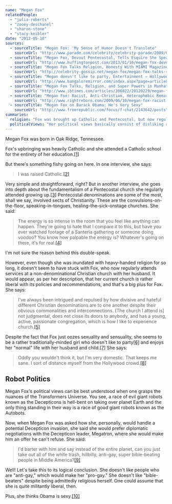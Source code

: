 ```yaml
---
name: "Megan Fox"
relatedPeople:
  - "julia-roberts"
  - "zooey-deschanel"
  - "sharon-stone"
  - "stacy-keibler"
date: "2012-05-10"
sources:
  - sourceTitle: "Megan Fox: 'My Sense of Humor Doesn't Translate"
    sourceUrl: "http://www.parade.com/celebrity/celebrity-parade/2009/0915-megan-fox-jennifers-body.html"
  - sourceTitle: "Megan Fox, Devout Pentecostal, Tells Esquire She Speaks in Tongues"
    sourceUrl: "http://www.huffingtonpost.com/2013/01/16/megan-fox-devout-pentecostal-esquire-speaks-in-tongues_n_2489730.html"
  - sourceTitle: "Megan Fox Talks Religion, Honesty With MIAMI Magazine"
    sourceUrl: "http://celebrity-gossip.net/megan-fox/megan-fox-talks-religion-honesty-miami-magazine-588996"
  - sourceTitle: "Megan doesn't like to party, Entertainment – Hollywood"
    sourceUrl: "http://www.bangaloremirror.com/index.aspx?page=article&sectid=23&contentid=2010061520100615192226792f04eb8f7"
  - sourceTitle: "Megan Fox Talks, Religion, and Super Powers in Manhattan Magazine"
    sourceUrl: "http://www.ibtimes.com/articles/306822/20120229/megan-fox-manhattan-magazine-interview.htm"
  - sourceTitle: "Megan Fox: Racist, Anti-Christian, Heterophobic Remarks"
    sourceUrl: "http://www.rightreborn.com/2009/06/10/megan-fox-racist-antichristian-heterophobic-remarks/"
  - sourceTitle: "Megan Fox on Barack Obama: He's Very Sexy"
    sourceUrl: "http://www.freerepublic.com/focus/f-chat/2143642/posts"
summaries:
  religion: "Fox was brought up Catholic and Pentecostal, but now regularly attends a liberal Christian church."
  politicalViews: "Her political views basically consist of disliking anyone who is overly conservative or too religious. She has indicated a sexual attraction to President Obama."
---
```


Megan Fox was born in Oak Ridge, Tennessee.

Fox's upbringing was heavily Catholic and she attended a Catholic school for the entirety of her education.<a class="source-citation" href="#http%3A%2F%2Fwww.parade.com%2Fcelebrity%2Fcelebrity-parade%2F2009%2F0915-megan-fox-jennifers-body.html" title="Megan Fox: &apos;My Sense of Humor Doesn&apos;t Translate">[1]</a>

But there's something fishy going on here. In one interview, she says:

>I was raised Catholic.<a class="source-citation" href="#http%3A%2F%2Fwww.parade.com%2Fcelebrity%2Fcelebrity-parade%2F2009%2F0915-megan-fox-jennifers-body.html" title="Megan Fox: &apos;My Sense of Humor Doesn&apos;t Translate">[2]</a>

Very simple and straightforward, right? But in another interview, she goes into depth about the fundamentalism of a Pentecostal church she regularly attended growing up.<a class="source-citation" href="#http%3A%2F%2Fwww.huffingtonpost.com%2F2013%2F01%2F16%2Fmegan-fox-devout-pentecostal-esquire-speaks-in-tongues_n_2489730.html" title="Megan Fox, Devout Pentecostal, Tells Esquire She Speaks in Tongues">[3]</a> Pentecostal denominations are some of the most, shall we say, involved sects of Christianity. These are the convulsions-on-the-floor, speaking-in-tongues, healing-the-sick-onstage churches. She said:

>The energy is so intense in the room that you feel like anything can happen. They're going to hate that I compare it to this, but have you ever watched footage of a Santeria gathering or someone doing voodoo? You know how palpable the energy is? Whatever's going on there, it's for real.<a class="source-citation" href="#http%3A%2F%2Fwww.huffingtonpost.com%2F2013%2F01%2F16%2Fmegan-fox-devout-pentecostal-esquire-speaks-in-tongues_n_2489730.html" title="Megan Fox, Devout Pentecostal, Tells Esquire She Speaks in Tongues">[4]</a>

I'm not sure the reason behind this double-speak.

However, even though she was inundated with heavy-handed religion for so long, it doesn't seem to have stuck with Fox, who now regularly attends services at a non-denominational Christian church with her husband. It would appear, as per her description, that her current church is rather liberal with its policies and recommendations, and that's a big plus for Fox. She says:

>I've always been intrigued and repulsed by how divisive and hateful different Christian denominations are to one another despite their obvious commonalities and interconnections. [The church I attend is] not judgmental, does not close its doors to anybody, and has a young, active, passionate congregation, which is how I like to experience church.<a class="source-citation" href="#http%3A%2F%2Fcelebrity-gossip.net%2Fmegan-fox%2Fmegan-fox-talks-religion-honesty-miami-magazine-588996" title="Megan Fox Talks Religion, Honesty With MIAMI Magazine">[5]</a>

Despite the fact that Fox just oozes sexuality and sensuality, she seems to be a rather traditionally-minded girl who doesn't like to party<a class="source-citation" href="#http%3A%2F%2Fwww.bangaloremirror.com%2Findex.aspx%3Fpage%3Darticle%26sectid%3D23%26contentid%3D2010061520100615192226792f04eb8f7" title="Megan doesn&apos;t like to party, Entertainment – Hollywood">[6]</a> and enjoys her "normal" life with her husband and child.<a class="source-citation" href="#http%3A%2F%2Fwww.ibtimes.com%2Farticles%2F306822%2F20120229%2Fmegan-fox-manhattan-magazine-interview.htm" title="Megan Fox Talks, Religion, and Super Powers in Manhattan Magazine">[7]</a> She says:

>Oddly you wouldn't think it, but I'm very domestic. That keeps me sane. I sort of distance myself from the Hollywood crowd.<a class="source-citation" href="#http%3A%2F%2Fwww.bangaloremirror.com%2Findex.aspx%3Fpage%3Darticle%26sectid%3D23%26contentid%3D2010061520100615192226792f04eb8f7" title="Megan doesn&apos;t like to party, Entertainment – Hollywood">[8]</a>

## 

## Robot Politics

Megan Fox's political views can be best understood when one grasps the nuances of the Transformers Universe. You see, a race of evil giant robots known as the Decepticons is hell-bent on taking over planet Earth and the only thing standing in their way is a race of good giant robots known as the Autobots.

Now, when Megan Fox was asked how she, personally, would handle a potential Decepticon invasion, she said she would prefer diplomatic negotiations with the Decepticon leader, Megatron, where she would make him an offer he can't refuse. She said:

>I'd barter with him and say instead of the entire planet, can you just take out all of the white trash, hillbilly, anti-gay, super bible-beating people in Middle America?<a class="source-citation" href="#http%3A%2F%2Fwww.rightreborn.com%2F2009%2F06%2F10%2Fmegan-fox-racist-antichristian-heterophobic-remarks%2F" title="Megan Fox: Racist, Anti-Christian, Heterophobic Remarks">[9]</a>

Well! Let's take this to its logical conclusion. She doesn't like people who are "anti-gay," which would make her "pro-gay." She doesn't like "bible-beaters" despite being admittedly religious herself. One could assume that she is quite militantly liberal, then.

Plus, she thinks Obama is sexy.<a class="source-citation" href="#http%3A%2F%2Fwww.freerepublic.com%2Ffocus%2Ff-chat%2F2143642%2Fposts" title="Megan Fox on Barack Obama: He&apos;s Very Sexy">[10]</a>